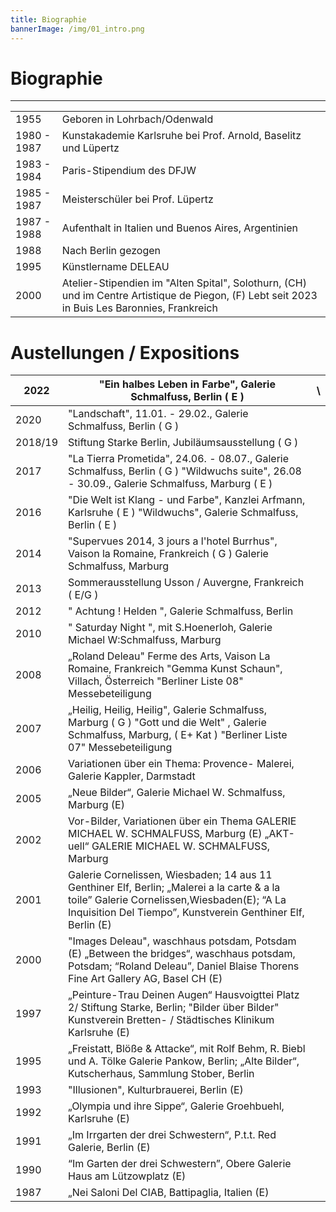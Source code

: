 ```yaml
---
title: Biographie
bannerImage: /img/01_intro.png
---
```

# Biographie

- - -

|             |                                                                                                                                                |
| ----------- | ---------------------------------------------------------------------------------------------------------------------------------------------- |
| 1955        | Geboren in Lohrbach/Odenwald                                                                                                                   |
| 1980 - 1987 | Kunstakademie Karlsruhe bei Prof. Arnold, Baselitz und Lüpertz                                                                                 |
| 1983 - 1984 | Paris-Stipendium des DFJW                                                                                                                      |
| 1985 - 1987 | Meisterschüler bei Prof. Lüpertz                                                                                                               |
| 1987 - 1988 | Aufenthalt in Italien und Buenos Aires, Argentinien                                                                                            |
| 1988        | Nach Berlin gezogen                                                                                                                            |
| 1995        | Künstlername DELEAU                                                                                                                            |
| 2000        | Atelier-Stipendien im "Alten Spital", Solothurn, (CH) und im Centre Artistique de Piegon, (F) Lebt seit 2023 in Buis Les Baronnies, Frankreich |

# Austellungen / Expositions

| 2022    | "Ein halbes Leben in Farbe", Galerie Schmalfuss, Berlin ( E )                                                                                                                                             | \     |
| ------- | --------------------------------------------------------------------------------------------------------------------------------------------------------------------------------------------------------- | ----- |
| 2020    | "Landschaft", 11.01. - 29.02., Galerie Schmalfuss, Berlin ( G )                                                                                                                                           |       |
| 2018/19 | Stiftung Starke Berlin, Jubiläumsausstellung ( G )                                                                                                                                                        |       |
| 2017    | "La Tierra Prometida", 24.06. - 08.07., Galerie Schmalfuss, Berlin ( G ) "Wildwuchs suite", 26.08 - 30.09., Galerie Schmalfuss, Marburg ( E )                                                             |       |
| 2016    | "Die Welt ist Klang - und Farbe", Kanzlei Arfmann, Karlsruhe ( E ) "Wildwuchs", Galerie Schmalfuss, Berlin ( E )                                                                                          |       |
| 2014    | "Supervues 2014, 3 jours a l'hotel Burrhus", Vaison la Romaine, Frankreich ( G ) Galerie Schmalfuss, Marburg                                                                                              |       |
| 2013    | Sommerausstellung Usson / Auvergne, Frankreich ( E/G )                                                                                                                                                    |       |
| 2012    | " Achtung ! Helden ", Galerie Schmalfuss, Berlin                                                                                                                                                          |       |
| 2010    | " Saturday Night ", mit S.Hoenerloh, Galerie Michael W:Schmalfuss, Marburg                                                                                                                                |       |
| 2008    | „Roland Deleau" Ferme des Arts, Vaison La Romaine, Frankreich "Gemma Kunst Schaun", Villach, Österreich "Berliner Liste 08" Messebeteiligung                                                              |       |
| 2007    | „Heilig, Heilig, Heilig", Galerie Schmalfuss, Marburg ( G ) "Gott und die Welt" , Galerie Schmalfuss, Marburg, ( E+ Kat ) "Berliner Liste 07" Messebeteiligung                                            |       |
| 2006    | Variationen über ein Thema: Provence- Malerei, Galerie Kappler, Darmstadt                                                                                                                                 |       |
| 2005    | „Neue Bilder“, Galerie Michael W. Schmalfuss, Marburg (E)                                                                                                                                                 |       |
| 2002    | Vor-Bilder, Variationen über ein Thema GALERIE MICHAEL W. SCHMALFUSS, Marburg (E) „AKT-uell“ GALERIE MICHAEL W. SCHMALFUSS, Marburg                                                                       |       |
| 2001    | Galerie Cornelissen, Wiesbaden; 14 aus 11 Genthiner Elf, Berlin; „Malerei a la carte & a la toile” Galerie Cornelissen,Wiesbaden(E); “A La Inquisition Del Tiempo”, Kunstverein Genthiner Elf, Berlin (E) |       |
| 2000    | "Images Deleau", waschhaus potsdam, Potsdam (E) „Between the bridges“, waschhaus potsdam, Potsdam; “Roland Deleau”, Daniel Blaise Thorens Fine Art Gallery AG, Basel CH (E)                               |       |
| 1997    | „Peinture-Trau Deinen Augen“ Hausvoigttei Platz 2/ Stiftung Starke, Berlin; "Bilder über Bilder" Kunstverein Bretten- / Städtisches Klinikum Karlsruhe (E)                                                |       |
| 1995    | „Freistatt, Blöße & Attacke“, mit Rolf Behm, R. Biebl und A. Tölke Galerie Pankow, Berlin; „Alte Bilder“, Kutscherhaus, Sammlung Stober, Berlin                                                           |       |
| 1993    | "Illusionen", Kulturbrauerei, Berlin (E)                                                                                                                                                                  |       |
| 1992    | „Olympia und ihre Sippe“, Galerie Groehbuehl, Karlsruhe (E)                                                                                                                                               |       |
| 1991    | „Im Irrgarten der drei Schwestern“, P.t.t. Red Galerie, Berlin (E)                                                                                                                                        |       |
| 1990    | “Im Garten der drei Schwestern”, Obere Galerie Haus am Lützowplatz (E)                                                                                                                                    |       |
| 1987    | „Nei Saloni Del CIAB, Battipaglia, Italien (E)                                                                                                                                                            |       |